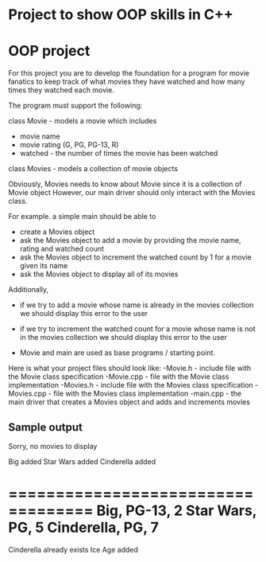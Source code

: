 # Project to show OOP skills in C++
OOP project
==============

For this project you are to develop the foundation for a program 
for movie fanatics to keep track of what movies they have watched
and how many times they watched each movie.

The program must support the following:

class Movie - models a movie which includes
- movie name
- movie rating (G, PG, PG-13, R)
- watched - the number of times the movie has been watched

class Movies - models a collection of movie objects

Obviously, Movies needs to know about Movie since it is a collection of Movie object
However, our main driver should only interact with the Movies class.

For example. a simple main should be able to
- create a Movies object
- ask the Movies object to add a movie by providing the movie name, rating and watched count
- ask the Movies object to increment the watched count by 1 for a movie given its name
- ask the Movies object to display all of its movies

Additionally, 
- if we try to add a movie whose name is already in the movies collection 
we should display this error to the user
- if we try to increment the watched count for a movie whose name is not in the movies
collection we should display this error to the user

- Movie and main are used as base programs / starting point.

Here is what your project files should look like:
-Movie.h - include file with the Movie class specification
-Movie.cpp -  file with the Movie class implementation
-Movies.h - include file with the Movies class specification
-Movies.cpp -  file with the Movies class implementation
-main.cpp - the main driver that creates a Movies object and adds and increments movies

Sample output
--------------------------------
Sorry, no movies to display

Big added
Star Wars added
Cinderella added

===================================
Big, PG-13, 2
Star Wars, PG, 5
Cinderella, PG, 7
===================================

Cinderella already exists
Ice Age added

